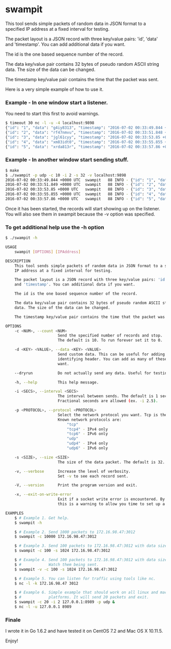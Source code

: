 # swampit

This tool sends simple packets of random data in JSON format to a specified IP address at a fixed interval for testing.

The packet layout is a JSON record with three key/value pairs: 'id', 'data' and 'timestamp'. You can add additional data if you want.

The id is the one based sequence number of the record.

The data key/value pair contains 32 bytes of pseudo random ASCII string data. The size of the data can be changed.

The timestamp key/value pair contains the time that the packet was sent.

Here is a very simple example of how to use it.

### Example - In one window start a listener.
You need to start this first to avoid warnings.
```bash
$ timeout 30 nc -l -u -4 localhost:9898
{"id": "1", "data": "g4iy8313", "timestamp": "2016-07-02 00:33:49.844 +0000 UTC"}
{"id": "2", "data": "rf47nmvu", "timestamp": "2016-07-02 00:33:51.848 +0000 UTC"}
{"id": "3", "data": "jgl61cyy", "timestamp": "2016-07-02 00:33:53.85 +0000 UTC"}
{"id": "4", "data": "xm83idt0", "timestamp": "2016-07-02 00:33:55.855 +0000 UTC"}
{"id": "5", "data": "xrda813r", "timestamp": "2016-07-02 00:33:57.86 +0000 UTC"}
```

### Example - In another window start sending stuff.
```bash
$ make
$ ./swampit -p udp -c 10 -i 2 -s 32 -v localhost:9898
2016-07-02 00:33:49.844 +0000 UTC  swampit   88 INFO - {"id": "1", "data": "g4iy8313", "timestamp": "2016-07-02 00:33:49.844 +0000 UTC"}
2016-07-02 00:33:51.849 +0000 UTC  swampit   88 INFO - {"id": "2", "data": "rf47nmvu", "timestamp": "2016-07-02 00:33:51.848 +0000 UTC"}
2016-07-02 00:33:53.85 +0000 UTC   swampit   88 INFO - {"id": "3", "data": "jgl61cyy", "timestamp": "2016-07-02 00:33:53.85 +0000 UTC"}
2016-07-02 00:33:55.855 +0000 UTC  swampit   88 INFO - {"id": "4", "data": "xm83idt0", "timestamp": "2016-07-02 00:33:55.855 +0000 UTC"}
2016-07-02 00:33:57.86 +0000 UTC   swampit   88 INFO - {"id": "5", "data": "xrda813r", "timestamp": "2016-07-02 00:33:57.86 +0000 UTC"}
```
Once it has been started, the records will start showing up on the listener. You will also see them in swampit because the -v option was specified.

### To get additional help use the -h option

```bash
$ ./swampit -h

USAGE
    swampit [OPTIONS] [IPAddress]

DESCRIPTION
    This tool sends simple packets of random data in JSON format to a specified
    IP address at a fixed interval for testing.

    The packet layout is a JSON record with three key/value pairs: 'id', 'data'
    and 'timestamp'. You can additional data if you want.

    The id is the one based sequence number of the record.

    The data key/value pair contains 32 bytes of pseudo random ASCII string
    data. The size of the data can be changed.

    The timestamp key/value pair contains the time that the packet was sent.

OPTIONS
    -c <NUM>, --count <NUM>
                       Send the specified number of records and stop.
                       The default is 10. To run forever set it to 0.

    -d <KEY> <VALUE>, --data <KEY> <VALUE>
                       Send custom data. This can be useful for adding an
                       identifying header. You can add as many of these as you
                       want.

    --dryrun           Do not actually send any data. Useful for testing.

    -h, --help         This help message.

    -i <SECS>, --interval <SECS>
                       The interval between sends. The default is 1 second.
                       Fractional seconds are allowed (ex. -i 2.5).

    -p <PROTOCOL>, --protocol <PROTOCOL>
                       Select the network protocol you want. Tcp is the default.
                       Known network protocols are:
                           "tcp"
                           "tcp4" - IPv4 only
                           "tcp6" - IPv6 only
                           "udp"
                           "udp4" - IPv4 only
                           "udp6" - IPv6 only

    -s <SIZE>, --size <SIZE>
                       The size of the data packet. The default is 32.

    -v, --verbose      Increase the level of verbosity.
                       Set -v to see each record sent.

    -V, --version      Print the program version and exit.

    -x, --exit-on-write-error
                       Exit if a socket write error is encountered. By default
                       this is a warning to allow you time to set up a listener.

EXAMPLES
    $ # Example 1. Get help.
    $ swampit -h

    $ # Example 2. Send 1000 packets to 172.16.98.47:3012
    $ swampit -c 10000 172.16.98.47:3012

    $ # Example 3. Send 100 packets to 172.16.98.47:3012 with data size 1024
    $ swampit -c 100 -s 1024 172.16.98.47:3012

    $ # Example 4. Send 100 packets to 172.16.98.47:3012 with data size 1024
    $ #            Watch them being sent.
    $ swampit -v -c 100 -s 1024 172.16.98.47:3012

    $ # Example 5. You can listen for traffic using tools like nc.
    $ nc -l -k 172.16.98.47 3012

    $ # Example 6. Simple example that should work on all linux and mac
    $ #            platforms. It will send 20 packets and exit.
    $ swampit -c 20 -i 2 127.0.0.1:8989 -p udp &
    $ nc -l -u 127.0.0.1 8989
```

### Finale

I wrote it in Go 1.6.2 and have tested it on CentOS 7.2 and Mac OS X 10.11.5.

Enjoy!

